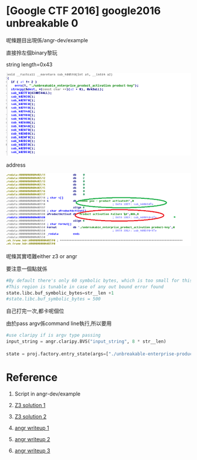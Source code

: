 [Google CTF 2016] google2016 unbreakable 0
===============================================

呢條題目出現係/angr-dev/example

直接拎左個binary黎玩

string length=0x43


![alt text](1.png)


address

![alt text](2.png)


呢條其實唔難either z3 or angr

要注意一個點就係

```python
#By default there's only 60 symbolic bytes, which is too small for this case
#This region is tunable in case of any out bound error found
state.libc.buf_symbolic_bytes=str__len +1
#state.libc.buf_symbolic_bytes = 500
```

自己打完一次,都卡呢個位



由於pass argv係command line執行,所以要用

```python
#use claripy if is argv type passing
input_string = angr.claripy.BVS("input_string", 8 * str__len)

state = proj.factory.entry_state(args=["./unbreakable-enterprise-product-activation", input_string], add_options={simuvex.o.LAZY_SOLVES})

```






Reference
==========================
1. Script in angr-dev/example

2. [Z3 solution 1](https://p1kachu.pluggi.fr/writeup/re/2016/05/01/googlectf-unbreakable-writeup/)

3. [Z3 solution 2](http://tkmr.hatenablog.com/entry/2016/08/19/011529)

4. [angr writeup 1](http://hack.carleton.team/2016/05/05/google-ctf-2016-unbreakable-enterprise-product-activation-150-points/)

5. [angr writeup 2](http://yuanvi.cn/2016/05/01/angr-google-ctf)

6. [angr writeup 3](http://www.99cruster.com/blog/2016/05/02/google-ctf-2016-unbreakable-enterprise-product-activation-writeup-using-angr/)

